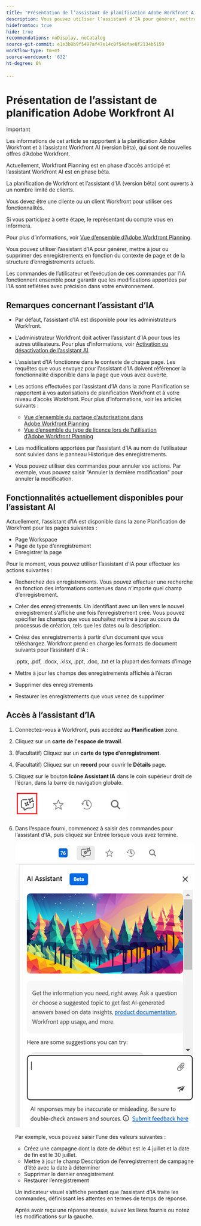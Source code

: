 ```yaml
---
title: "Présentation de l’assistant de planification Adobe Workfront AI"
description: Vous pouvez utiliser l’assistant d’IA pour générer, mettre à jour ou supprimer des enregistrements en fonction du contexte de page et de la structure d’enregistrement actuels. Les commandes de l’utilisateur et l’exécution de ces commandes par l’IA fonctionnent ensemble pour garantir que les modifications apportées par l’IA sont reflétées avec précision dans votre environnement.
hidefromtoc: true
hide: true
recommendations: noDisplay, noCatalog
source-git-commit: e1e3b8b9f5497af47e14c0f54dfae8f2134b5159
workflow-type: tm+mt
source-wordcount: '632'
ht-degree: 6%

---
```



# Présentation de l’assistant de planification Adobe Workfront AI

<!-- update TOC and miniTOC when making this live-->

>[!IMPORTANT]
>
>Les informations de cet article se rapportent à la planification Adobe Workfront et à l’assistant Workfront AI (version bêta), qui sont de nouvelles offres d’Adobe Workfront.
>
>Actuellement, Workfront Planning est en phase d’accès anticipé et l’assistant Workfront AI est en phase bêta.
>
>La planification de Workfront et l’assistant d’IA (version bêta) sont ouverts à un nombre limité de clients.
>
>Vous devez être une cliente ou un client Workfront pour utiliser ces fonctionnalités.
>
>Si vous participez à cette étape, le représentant du compte vous en informera.
>
>Pour plus d’informations, voir [Vue d’ensemble d’Adobe Workfront Planning](/help/quicksilver/planning/general/planning-overview.md).

Vous pouvez utiliser l’assistant d’IA pour générer, mettre à jour ou supprimer des enregistrements en fonction du contexte de page et de la structure d’enregistrements actuels.

Les commandes de l’utilisateur et l’exécution de ces commandes par l’IA fonctionnent ensemble pour garantir que les modifications apportées par l’IA sont reflétées avec précision dans votre environnement.

## Remarques concernant l’assistant d’IA

* Par défaut, l’assistant d’IA est disponible pour les administrateurs Workfront.

* L’administrateur Workfront doit activer l’assistant d’IA pour tous les autres utilisateurs. Pour plus d’informations, voir [Activation ou désactivation de l’assistant AI](/help/quicksilver/workfront-basics/ai-assistant/enable-or-disable-assistant.md).

* L’assistant d’IA fonctionne dans le contexte de chaque page. Les requêtes que vous envoyez pour l’assistant d’IA doivent référencer la fonctionnalité disponible dans la page que vous avez ouverte.

* Les actions effectuées par l’assistant d’IA dans la zone Planification se rapportent à vos autorisations de planification Workfront et à votre niveau d’accès Workfront. Pour plus d’informations, voir les articles suivants :

   * [Vue d’ensemble du partage d’autorisations dans Adobe Workfront Planning](/help/quicksilver/planning/access/sharing-permissions-overview.md)
   * [Vue d’ensemble du type de licence lors de l’utilisation d’Adobe Workfront Planning](/help/quicksilver/planning/access/license-type-overview.md)

* Les modifications apportées par l’assistant d’IA au nom de l’utilisateur sont suivies dans le panneau Historique des enregistrements.

* Vous pouvez utiliser des commandes pour annuler vos actions. Par exemple, vous pouvez saisir &quot;Annuler la dernière modification&quot; pour annuler la modification.

## Fonctionnalités actuellement disponibles pour l’assistant AI

Actuellement, l’assistant d’IA est disponible dans la zone Planification de Workfront pour les pages suivantes :

* Page Workspace
* Page de type d’enregistrement
* Enregistrer la page

Pour le moment, vous pouvez utiliser l’assistant d’IA pour effectuer les actions suivantes :

* Recherchez des enregistrements. Vous pouvez effectuer une recherche en fonction des informations contenues dans n’importe quel champ d’enregistrement.
* Créer des enregistrements. Un identifiant avec un lien vers le nouvel enregistrement s’affiche une fois l’enregistrement créé. Vous pouvez spécifier les champs que vous souhaitez mettre à jour au cours du processus de création, tels que les dates ou la description.
* Créez des enregistrements à partir d’un document que vous téléchargez. Workfront prend en charge les formats de document suivants pour l’assistant d’IA :

  .pptx, .pdf, .docx, .xlsx, .ppt, .doc, .txt et la plupart des formats d’image
* Mettre à jour les champs des enregistrements affichés à l’écran
* Supprimer des enregistrements
* Restaurer les enregistrements que vous venez de supprimer

## Accès à l’assistant d’IA

1. Connectez-vous à Workfront, puis accédez au **Planification** zone.

1. Cliquez sur un **carte de l&#39;espace de travail**.

1. (Facultatif) Cliquez sur un **carte de type d’enregistrement**.

1. (Facultatif) Cliquez sur un **record** pour ouvrir le **Détails** page.

1. Cliquez sur le bouton **Icône Assistant IA** dans le coin supérieur droit de l’écran, dans la barre de navigation globale.

   ![](assets/ai-assistant-icon-highlighted.png)

1. Dans l’espace fourni, commencez à saisir des commandes pour l’assistant d’IA, puis cliquez sur Entrée lorsque vous avez terminé.

   ![](assets/ai-assistant-panel-with-empty-command-box.png)

   Par exemple, vous pouvez saisir l’une des valeurs suivantes :

   * Créez une campagne dont la date de début est le 4 juillet et la date de fin est le 30 juillet.
   * Mettre à jour le champ Description de l’enregistrement de campagne d’été avec la date à déterminer
   * Supprimer le dernier enregistrement
   * Restaurer l’enregistrement

   Un indicateur visuel s’affiche pendant que l’assistant d’IA traite les commandes, définissant les attentes en termes de temps de réponse.

   Après avoir reçu une réponse réussie, suivez les liens fournis ou notez les modifications sur la gauche.
